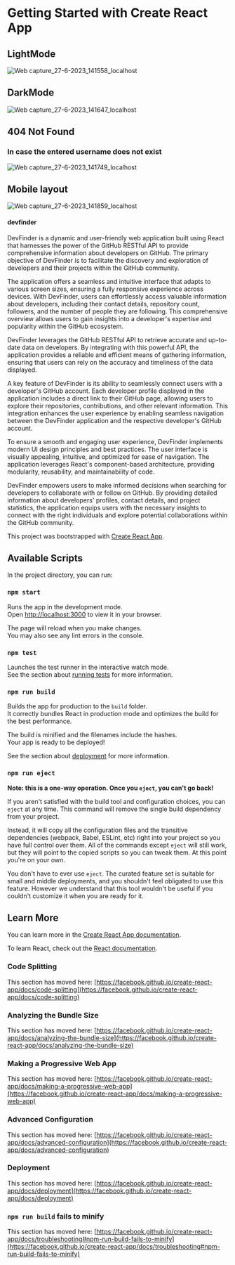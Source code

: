 # Getting Started with Create React App

## LightMode
![Web capture_27-6-2023_141558_localhost](https://github.com/emanojbisht/devfinder/assets/46516136/94e6f881-90a5-4a6d-9f60-5920efc54332)

## DarkMode
![Web capture_27-6-2023_141647_localhost](https://github.com/emanojbisht/devfinder/assets/46516136/8869dd32-6c41-4023-854c-f26c74d09427)

## 404 Not Found
### In case the entered username does not exist
![Web capture_27-6-2023_141749_localhost](https://github.com/emanojbisht/devfinder/assets/46516136/3bab92a1-d8ce-48ea-a2de-a947aa7e950d)

## Mobile layout
![Web capture_27-6-2023_141859_localhost](https://github.com/emanojbisht/devfinder/assets/46516136/6c9fe497-291e-449b-b677-26bb9675d107)

#### devfinder
DevFinder is a dynamic and user-friendly web application built using React that harnesses the power of the GitHub RESTful API to provide comprehensive information about developers on GitHub. The primary objective of DevFinder is to facilitate the discovery and exploration of developers and their projects within the GitHub community.

The application offers a seamless and intuitive interface that adapts to various screen sizes, ensuring a fully responsive experience across devices. With DevFinder, users can effortlessly access valuable information about developers, including their contact details, repository count, followers, and the number of people they are following. This comprehensive overview allows users to gain insights into a developer's expertise and popularity within the GitHub ecosystem.

DevFinder leverages the GitHub RESTful API to retrieve accurate and up-to-date data on developers. By integrating with this powerful API, the application provides a reliable and efficient means of gathering information, ensuring that users can rely on the accuracy and timeliness of the data displayed.

A key feature of DevFinder is its ability to seamlessly connect users with a developer's GitHub account. Each developer profile displayed in the application includes a direct link to their GitHub page, allowing users to explore their repositories, contributions, and other relevant information. This integration enhances the user experience by enabling seamless navigation between the DevFinder application and the respective developer's GitHub account.

To ensure a smooth and engaging user experience, DevFinder implements modern UI design principles and best practices. The user interface is visually appealing, intuitive, and optimized for ease of navigation. The application leverages React's component-based architecture, providing modularity, reusability, and maintainability of code.

DevFinder empowers users to make informed decisions when searching for developers to collaborate with or follow on GitHub. By providing detailed information about developers' profiles, contact details, and project statistics, the application equips users with the necessary insights to connect with the right individuals and explore potential collaborations within the GitHub community.

This project was bootstrapped with [Create React App](https://github.com/facebook/create-react-app).

## Available Scripts

In the project directory, you can run:

### `npm start`

Runs the app in the development mode.\
Open [http://localhost:3000](http://localhost:3000) to view it in your browser.

The page will reload when you make changes.\
You may also see any lint errors in the console.

### `npm test`

Launches the test runner in the interactive watch mode.\
See the section about [running tests](https://facebook.github.io/create-react-app/docs/running-tests) for more information.

### `npm run build`

Builds the app for production to the `build` folder.\
It correctly bundles React in production mode and optimizes the build for the best performance.

The build is minified and the filenames include the hashes.\
Your app is ready to be deployed!

See the section about [deployment](https://facebook.github.io/create-react-app/docs/deployment) for more information.

### `npm run eject`

**Note: this is a one-way operation. Once you `eject`, you can't go back!**

If you aren't satisfied with the build tool and configuration choices, you can `eject` at any time. This command will remove the single build dependency from your project.

Instead, it will copy all the configuration files and the transitive dependencies (webpack, Babel, ESLint, etc) right into your project so you have full control over them. All of the commands except `eject` will still work, but they will point to the copied scripts so you can tweak them. At this point you're on your own.

You don't have to ever use `eject`. The curated feature set is suitable for small and middle deployments, and you shouldn't feel obligated to use this feature. However we understand that this tool wouldn't be useful if you couldn't customize it when you are ready for it.

## Learn More

You can learn more in the [Create React App documentation](https://facebook.github.io/create-react-app/docs/getting-started).

To learn React, check out the [React documentation](https://reactjs.org/).

### Code Splitting

This section has moved here: [https://facebook.github.io/create-react-app/docs/code-splitting](https://facebook.github.io/create-react-app/docs/code-splitting)

### Analyzing the Bundle Size

This section has moved here: [https://facebook.github.io/create-react-app/docs/analyzing-the-bundle-size](https://facebook.github.io/create-react-app/docs/analyzing-the-bundle-size)

### Making a Progressive Web App

This section has moved here: [https://facebook.github.io/create-react-app/docs/making-a-progressive-web-app](https://facebook.github.io/create-react-app/docs/making-a-progressive-web-app)

### Advanced Configuration

This section has moved here: [https://facebook.github.io/create-react-app/docs/advanced-configuration](https://facebook.github.io/create-react-app/docs/advanced-configuration)

### Deployment

This section has moved here: [https://facebook.github.io/create-react-app/docs/deployment](https://facebook.github.io/create-react-app/docs/deployment)

### `npm run build` fails to minify

This section has moved here: [https://facebook.github.io/create-react-app/docs/troubleshooting#npm-run-build-fails-to-minify](https://facebook.github.io/create-react-app/docs/troubleshooting#npm-run-build-fails-to-minify)
